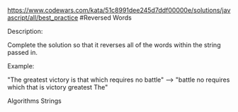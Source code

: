 https://www.codewars.com/kata/51c8991dee245d7ddf00000e/solutions/javascript/all/best_practice
#Reversed Words

Description:

Complete the solution so that it reverses all of the words within the string passed in.

Example:

"The greatest victory is that which requires no battle" --> "battle no requires which that is victory greatest The"

Algorithms
Strings